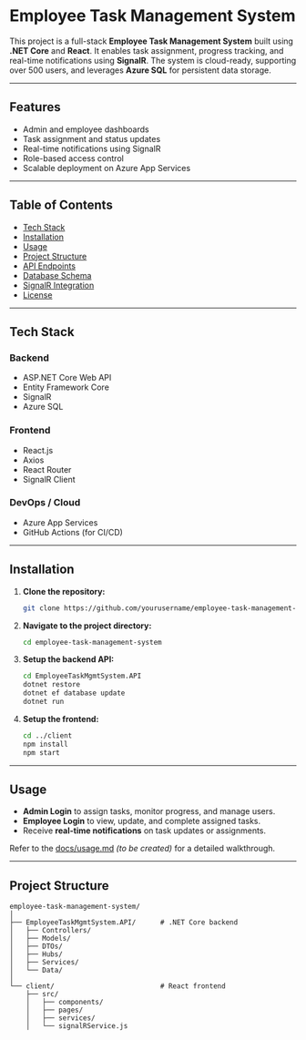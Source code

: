 # Employee Task Management System

This project is a full-stack **Employee Task Management System** built using **.NET Core** and **React**. It enables task assignment, progress tracking, and real-time notifications using **SignalR**. The system is cloud-ready, supporting over 500 users, and leverages **Azure SQL** for persistent data storage.

---

## Features

- Admin and employee dashboards
- Task assignment and status updates
- Real-time notifications using SignalR
- Role-based access control
- Scalable deployment on Azure App Services

---

## Table of Contents

- [Tech Stack](#tech-stack)
- [Installation](#installation)
- [Usage](#usage)
- [Project Structure](#project-structure)
- [API Endpoints](#api-endpoints)
- [Database Schema](#database-schema)
- [SignalR Integration](#signalr-integration)
- [License](#license)

---

## Tech Stack

### Backend
- ASP.NET Core Web API
- Entity Framework Core
- SignalR
- Azure SQL

### Frontend
- React.js
- Axios
- React Router
- SignalR Client

### DevOps / Cloud
- Azure App Services
- GitHub Actions (for CI/CD)

---

## Installation

1. **Clone the repository:**

    ```bash
    git clone https://github.com/yourusername/employee-task-management-system.git
    ```

2. **Navigate to the project directory:**

    ```bash
    cd employee-task-management-system
    ```

3. **Setup the backend API:**

    ```bash
    cd EmployeeTaskMgmtSystem.API
    dotnet restore
    dotnet ef database update
    dotnet run
    ```

4. **Setup the frontend:**

    ```bash
    cd ../client
    npm install
    npm start
    ```

---

## Usage

- **Admin Login** to assign tasks, monitor progress, and manage users.
- **Employee Login** to view, update, and complete assigned tasks.
- Receive **real-time notifications** on task updates or assignments.

Refer to the [docs/usage.md](docs/usage.md) *(to be created)* for a detailed walkthrough.

---

## Project Structure

```plaintext
employee-task-management-system/
│
├── EmployeeTaskMgmtSystem.API/      # .NET Core backend
│   ├── Controllers/
│   ├── Models/
│   ├── DTOs/
│   ├── Hubs/
│   ├── Services/
│   └── Data/
│
└── client/                          # React frontend
    ├── src/
    │   ├── components/
    │   ├── pages/
    │   ├── services/
    │   └── signalRService.js
